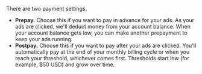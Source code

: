 There are two payment settings.

- **Prepay.**  Choose this if you want to pay in advance for your ads. As your ads are clicked, we'll deduct money from your account balance. When your account balance gets low, you can make another prepayment to keep your ads running.
- **Postpay.**  Choose this if you want to pay after your ads are clicked. You'll automatically pay at the end of your monthly billing cycle or when you reach your threshold, whichever comes first. Thresholds start low (for example, $50 USD) and grow over time.


